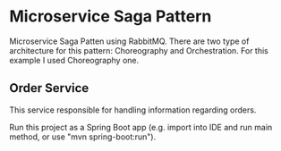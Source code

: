 # Microservice Saga Pattern

Microservice Saga Patten using RabbitMQ. There are two type of architecture for this 
pattern: Choreography and Orchestration. For this example I used Choreography one.

## Order Service

This service responsible for handling information regarding orders.

Run this project as a Spring Boot app (e.g. import into IDE and run
main method, or use "mvn spring-boot:run").